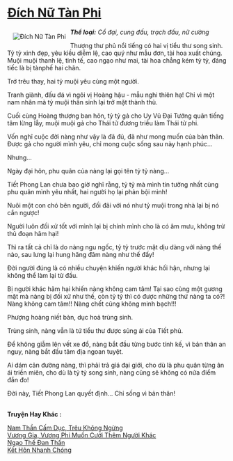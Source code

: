 <a href="https://utruyen.com/truyen/dich-nu-tan-phi/17085/" title="Đích Nữ Tàn Phi"><h1>Đích Nữ Tàn Phi</h1></a><div style="display:table"><img align="right" style="float: left; padding: 10px;" src="https://utruyen.com/images/story/200x260/dich-nu-tan-phi.jpg" alt="Đích Nữ Tàn Phi"><b><i>Thể loại:</i></b><i> Cổ đại, cung đấu, trạch đấu, nữ cường<p></p></i>Thượng thư phủ nổi tiếng có hai vị tiểu thư song sinh. Tỷ tỷ xinh đẹp, yêu kiều diễm lệ, cao quý như mẫu đơn, tài hoa xuất chúng. Muội muội thanh lệ, tinh tế, cao ngạo như mai, tài hoa chẳng kém tỷ tỷ, đáng tiếc là bị tànphế hai chân.<p></p>Trớ trêu thay, hai tỷ muội yêu cùng một người.<p></p>Tranh giành, đấu đá vì ngôi vị Hoàng hậu - mẫu nghi thiên hạ! Chỉ vì một nam nhân mà tỷ muội thân sinh lại trở mặt thành thù.<p></p>Cuối cùng Hoàng thượng ban hôn, tỷ tỷ gả cho Uy Vũ Đại Tướng quân tiếng tâm lừng lẫy, muội muội gả cho Thái tử đương triều làm Thái tử phi.<p></p>Vốn nghĩ cuộc đời nàng như vậy là đã đủ, đã như mong muốn của bản thân. Được gả cho người mình yêu, chỉ mong cuộc sống sau này hạnh phúc...<p></p>Nhưng…<p></p>Ngày đại hôn, phu quân của nàng lại gọi tên tỷ tỷ nàng…<p></p>Tiết Phong Lan chưa bao giờ nghĩ rằng, tỷ tỷ mà mình tin tưởng nhất cùng phu quân mình yêu nhất, hai người họ lại phản bội mình!<p></p>Nuôi một con chó bên người, đối đãi với nó như tỷ muội trong nhà lại bị nó cắn ngược!<p></p>Người luôn đối xử tốt với mình lại bị chính mình cho là có âm mưu, không trừ thủ đoạn hãm hại!<p></p>Thì ra tất cả chỉ là do nàng ngu ngốc, tỷ tỷ trước mặt dịu dàng với nàng thế nào, sau lưng lại hung hăng đâm nàng như thế đấy!<p></p>Đời người đúng là có nhiều chuyện khiến người khác hối hận, nhưng lại không thể làm lại từ đầu.<p></p>Bị người khác hãm hại khiến nàng không cam tâm! Tại sao cùng một gương mặt mà nàng bị đối xử như thế, còn tỷ tỷ thì có được những thứ nàng ta có?! Nàng không cam tâm!! Nàng chết cũng không minh bạch!!!<p></p>Phượng hoàng niết bàn, dục hoả trùng sinh. <p></p>Trùng sinh, nàng vẫn là tứ tiểu thư được sủng ái của Tiết phủ.<p></p>Để không giẫm lên vết xe đổ, nàng bắt đầu từng bước tính kế, vì bản thân an nguy, nàng bắt đầu tâm địa ngoan tuyệt. <p></p>Ai dám cản đường nàng, thì phải trả giá đại giới, cho dù là phu quân từng ân ái triền miên, cho dù là tỷ tỷ song sinh, nàng cũng sẽ không có nửa điểm đắn đo!<p></p>Đời này, Tiết Phong Lan quyết định… Chỉ sống vì bản thân!</div><p><br><b>Truyện Hay Khác :</b></p><a href="https://utruyen.com/truyen/nam-than-cam-duc-treu-khong-ngung/19090/" alt="Nam Thần Cấm Dục, Trêu Không Ngừng">Nam Thần Cấm Dục, Trêu Không Ngừng</a><br/><a href="https://github.com/quanluxury/ngontinhhot/tree/master/truyenhay/17681/" alt="Vương Gia, Vương Phi Muốn Cưới Thêm Người Khác">Vương Gia, Vương Phi Muốn Cưới Thêm Người Khác</a><br/><a href="https://github.com/quanluxury/ngontinhhot/tree/master/truyenhay/21750/" alt="Ngạo Thế Đan Thần">Ngạo Thế Đan Thần</a><br/><a href="https://github.com/quanluxury/ngontinhhot/tree/master/truyenhay/18953/" alt="Kết Hôn Nhanh Chóng">Kết Hôn Nhanh Chóng</a><br/>